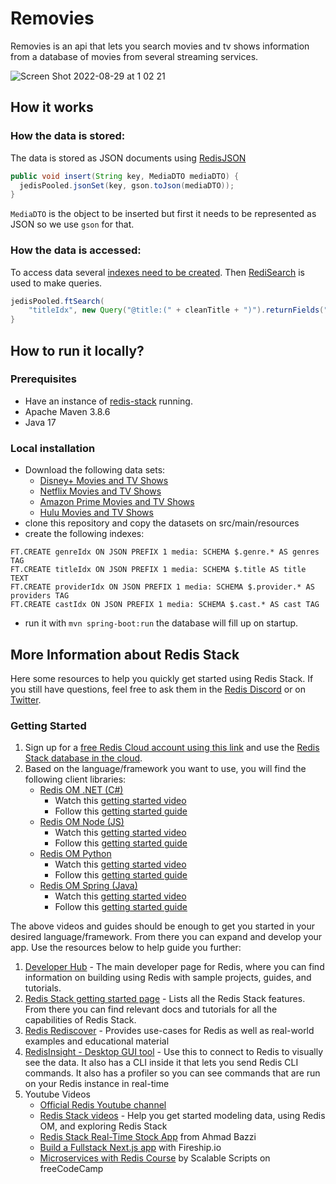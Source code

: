 # Removies

Removies is an api that lets you search movies and tv shows information from a database of movies from several streaming services.

![Screen Shot 2022-08-29 at 1 02 21](https://user-images.githubusercontent.com/4958726/187133254-d462f8c6-06f8-457a-b475-98108ee4ba85.png)

## How it works

### How the data is stored:

The data is stored as JSON documents using [RedisJSON](https://redis.io/docs/stack/json/)

```java
public void insert(String key, MediaDTO mediaDTO) {
  jedisPooled.jsonSet(key, gson.toJson(mediaDTO));
}
```

`MediaDTO` is the object to be inserted but first it needs to be represented as JSON so we use `gson` for that.

### How the data is accessed:

To access data several [indexes need to be created](https://redis.io/commands/ft.create/).
Then [RediSearch](https://redis.io/docs/stack/search/) is used to make queries.


```java
jedisPooled.ftSearch(
    "titleIdx", new Query("@title:(" + cleanTitle + ")").returnFields("title"));
}
```


## How to run it locally?


### Prerequisites

- Have an instance of [redis-stack](khttps://redis.io/docs/stack/) running.
- Apache Maven 3.8.6
- Java 17

### Local installation

- Download the following data sets:
   - [Disney+ Movies and TV Shows](https://www.kaggle.com/datasets/shivamb/disney-movies-and-tv-shows)
   - [Netflix Movies and TV Shows](https://www.kaggle.com/datasets/shivamb/netflix-shows)
   - [Amazon Prime Movies and TV Shows](https://www.kaggle.com/datasets/shivamb/amazon-prime-movies-and-tv-shows)
   - [Hulu Movies and TV Shows](https://www.kaggle.com/datasets/shivamb/hulu-movies-and-tv-shows)
- clone this repository and copy the datasets on src/main/resources
- create the following indexes:
```
FT.CREATE genreIdx ON JSON PREFIX 1 media: SCHEMA $.genre.* AS genres TAG
FT.CREATE titleIdx ON JSON PREFIX 1 media: SCHEMA $.title AS title TEXT
FT.CREATE providerIdx ON JSON PREFIX 1 media: SCHEMA $.provider.* AS providers TAG
FT.CREATE castIdx ON JSON PREFIX 1 media: SCHEMA $.cast.* AS cast TAG
```
- run it with `mvn spring-boot:run` the database will fill up on startup.

## More Information about Redis Stack

Here some resources to help you quickly get started using Redis Stack. If you still have questions, feel free to ask them in the [Redis Discord](https://discord.gg/redis) or on [Twitter](https://twitter.com/redisinc).

### Getting Started

1. Sign up for a [free Redis Cloud account using this link](https://redis.info/try-free-dev-to) and use the [Redis Stack database in the cloud](https://developer.redis.com/create/rediscloud).
1. Based on the language/framework you want to use, you will find the following client libraries:
    - [Redis OM .NET (C#)](https://github.com/redis/redis-om-dotnet)
        - Watch this [getting started video](https://www.youtube.com/watch?v=ZHPXKrJCYNA)
        - Follow this [getting started guide](https://redis.io/docs/stack/get-started/tutorials/stack-dotnet/)
    - [Redis OM Node (JS)](https://github.com/redis/redis-om-node)
        - Watch this [getting started video](https://www.youtube.com/watch?v=KUfufrwpBkM)
        - Follow this [getting started guide](https://redis.io/docs/stack/get-started/tutorials/stack-node/)
    - [Redis OM Python](https://github.com/redis/redis-om-python)
        - Watch this [getting started video](https://www.youtube.com/watch?v=PPT1FElAS84)
        - Follow this [getting started guide](https://redis.io/docs/stack/get-started/tutorials/stack-python/)
    - [Redis OM Spring (Java)](https://github.com/redis/redis-om-spring)
        - Watch this [getting started video](https://www.youtube.com/watch?v=YhQX8pHy3hk)
        - Follow this [getting started guide](https://redis.io/docs/stack/get-started/tutorials/stack-spring/)

The above videos and guides should be enough to get you started in your desired language/framework. From there you can expand and develop your app. Use the resources below to help guide you further:

1. [Developer Hub](https://redis.info/devhub) - The main developer page for Redis, where you can find information on building using Redis with sample projects, guides, and tutorials.
1. [Redis Stack getting started page](https://redis.io/docs/stack/) - Lists all the Redis Stack features. From there you can find relevant docs and tutorials for all the capabilities of Redis Stack.
1. [Redis Rediscover](https://redis.com/rediscover/) - Provides use-cases for Redis as well as real-world examples and educational material
1. [RedisInsight - Desktop GUI tool](https://redis.info/redisinsight) - Use this to connect to Redis to visually see the data. It also has a CLI inside it that lets you send Redis CLI commands. It also has a profiler so you can see commands that are run on your Redis instance in real-time
1. Youtube Videos
    - [Official Redis Youtube channel](https://redis.info/youtube)
    - [Redis Stack videos](https://www.youtube.com/watch?v=LaiQFZ5bXaM&list=PL83Wfqi-zYZFIQyTMUU6X7rPW2kVV-Ppb) - Help you get started modeling data, using Redis OM, and exploring Redis Stack
    - [Redis Stack Real-Time Stock App](https://www.youtube.com/watch?v=mUNFvyrsl8Q) from Ahmad Bazzi
    - [Build a Fullstack Next.js app](https://www.youtube.com/watch?v=DOIWQddRD5M) with Fireship.io
    - [Microservices with Redis Course](https://www.youtube.com/watch?v=Cy9fAvsXGZA) by Scalable Scripts on freeCodeCamp
